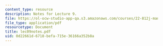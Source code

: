 ```yaml
---
content_type: resource
description: Notes for Lecture 9.
file: https://ol-ocw-studio-app-qa.s3.amazonaws.com/courses/22-812j-managing-nuclear-technology-spring-2004/0d22661d6718befa715e36166a352b8a_lec09notes.pdf
file_type: application/pdf
resourcetype: Document
title: lec09notes.pdf
uid: 0d22661d-6718-befa-715e-36166a352b8a
---
```

